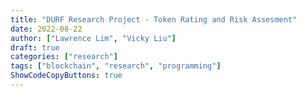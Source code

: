 ```yaml
---
title: "DURF Research Project - Token Rating and Risk Assesment"
date: 2022-08-22
author: ["Lawrence Lim", "Vicky Liu"]
draft: true
categories: ["research"]
tags: ["blockchain", "research", "programming"]
ShowCodeCopyButtons: true
---
```


